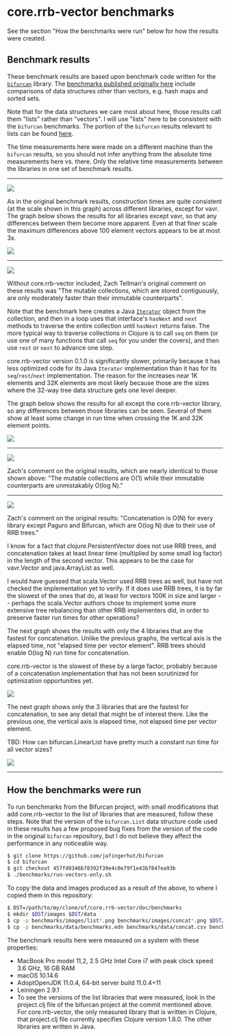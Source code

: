 # core.rrb-vector benchmarks

See the section "How the benchmarks were run" below for how the
results were created.


## Benchmark results

These benchmark results are based upon benchmark code written for the
[`bifurcan`](https://github.com/lacuna/bifurcan) library.  The
[benchmarks published originally
here](https://github.com/lacuna/bifurcan/blob/master/doc/comparison.md)
include comparisons of data structures other than vectors, e.g. hash
maps and sorted sets.

Note that for the data structures we care most about here, those
results call them "lists" rather than "vectors".  I will use "lists"
here to be consistent with the `bifurcan` benchmarks.  The portion of
the `bifurcan` results relevant to lists can be found
[here](https://github.com/lacuna/bifurcan/blob/master/doc/comparison.md#lists).

The time measurements here were made on a different machine than the
`bifurcan` results, so you should not infer anything from the absolute
time measurements here vs. there.  Only the relative time measurements
between the libraries in one set of benchmark results.

---

![](images/list_construct.png)

As in the original benchmark results, construction times are quite
consistent (at the scale shown in this graph) across different
libraries, except for vavr.  The graph below shows the results for all
libraries except vavr, so that any differences between them become
more apparent.  Even at that finer scale the maximum differences above
100 element vectors appears to be at most 3x.

![](images/list_construct_all_but_vavr.png)

---

![](images/list_iterate.png)

Without core.rrb-vector included, Zach Tellman's original comment on
these results was "The mutable collections, which are stored
contiguously, are only moderately faster than their immutable
counterparts".

Note that the benchmark here creates a Java
[`Iterator`](https://docs.oracle.com/javase/8/docs/api/java/util/Iterator.html)
object from the collection, and then in a loop uses that interface's
`hasNext` and `next` methods to traverse the entire collection until
`hasNext` returns false.  The more typical way to traverse collections
in Clojure is to call `seq` on them (or use one of many functions that
call `seq` for you under the covers), and then use `rest` or `next` to
advance one step.

core.rrb-vector version 0.1.0 is significantly slower, primarily
because it has less optimized code for its Java `Iterator`
implementation than it has for its `seq`/`rest`/`next` implementation.
The reason for the increases near 1K elements and 32K elements are
most likely because those are the sizes where the 32-way tree data
structure gets one level deeper.

The graph below shows the results for all except the core.rrb-vector
library, so any differences between those libraries can be seen.
Several of them show at least some change in run time when crossing
the 1K and 32K element points.

![](images/list_iterate_all_but_core_rrb_vector.png)

---

![](images/list_lookup.png)

Zach's comment on the original results, which are nearly identical to
those shown above: "The mutable collections are O(1) while their
immutable counterparts are unmistakably O(log N)."

---

![](images/concat.png)

Zach's comment on the original results: "Concatenation is O(N) for
every library except Paguro and Bifurcan, which are O(log N) due to
their use of RRB trees."

I know for a fact that clojure.PersistentVector does not use RRB
trees, and concatenation takes at least linear time (multiplied by
some small log factor) in the length of the second vector.  This
appears to be the case for vavr.Vector and java.ArrayList as well.

I would have guessed that scala.Vector used RRB trees as well, but
have not checked the implementation yet to verify.  If it does use RRB
trees, it is by far the slowest of the ones that do, at least for
vectors 100K in size and larger -- perhaps the scala.Vector authors
chose to implement some more extensive tree rebalancing than other RRB
implementers did, in order to preserve faster run times for other
operations?

The next graph shows the results with only the 4 libraries that are
the fastest for concatenation.  Unlike the previous graphs, the
vertical axis is the elapsed time, not "elapsed time per vector
element".  RRB trees should enable O(log N) run time for
concatenation.

core.rrb-vector is the slowest of these by a large factor, probably
because of a concatenation implementation that has not been
scrutinized for optimization opportunities yet.

![](images/concat_time_all_rrb.png)

The next graph shows only the 3 libraries that are the fastest for
concatenation, to see any detail that might be of interest there.
Like the previous one, the vertical axis is elapsed time, not elapsed
time per vector element.

TBD: How can bifurcan.LinearList have pretty much a constant run time
for all vector sizes?

![](images/concat_time_all_rrb_but_core_rrb_vector.png)

---


## How the benchmarks were run

To run benchmarks from the Bifurcan project, with small modifications
that add core.rrb-vector to the list of libraries that are measured,
follow these steps.  Note that the version of the `bifurcan.List` data
structure code used in these results has a few proposed bug fixes from
the version of the code in the original `bifurcan` repository, but I
do not believe they affect the performance in any noticeable way.

```bash
$ git clone https://github.com/jafingerhut/bifurcan
$ cd bifurcan
$ git checkout 457fd0346b78392f39e4c0e79f1e43b7847ea93b
$ ./benchmarks/run-vectors-only.sh
```

To copy the data and images produced as a result of the above, to
where I copied them in this repository:

```bash
$ DST=/path/to/my/clone/of/core.rrb-vector/doc/benchmarks
$ mkdir $DST/images $DST/data
$ cp -p benchmarks/images/list*.png benchmarks/images/concat*.png $DST/images
$ cp -p benchmarks/data/benchmarks.edn benchmarks/data/concat.csv benchmarks/data/list*.csv $DST/data
```

The benchmark results here were measured on a system with these
properties:

* MacBook Pro model 11,2, 2.5 GHz Intel Core i7 with peak clock speed
  3.6 GHz, 16 GB RAM
* macOS 10.14.6
* AdoptOpenJDK 11.0.4, 64-bit server build 11.0.4+11
* Leiningen 2.9.1
* To see the versions of the list libraries that were measured, look
  in the project.clj file of the bifurcan project at the commit
  mentioned above.  For core.rrb-vector, the only measured library
  that is written in Clojure, that project.clj file currently
  specifies Clojure version 1.8.0.  The other libraries are written in
  Java.
